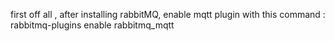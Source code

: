 first off all , after installing rabbitMQ, enable mqtt plugin with this command : rabbitmq-plugins enable rabbitmq_mqtt

